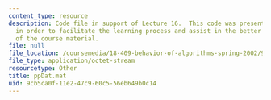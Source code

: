 ```yaml
---
content_type: resource
description: Code file in support of Lecture 16.  This code was presented by the professor
  in order to facilitate the learning process and assist in the better understanding
  of the course material.
file: null
file_location: /coursemedia/18-409-behavior-of-algorithms-spring-2002/9cb5ca0f11e247c960c556eb649b0c14_ppDat.mat
file_type: application/octet-stream
resourcetype: Other
title: ppDat.mat
uid: 9cb5ca0f-11e2-47c9-60c5-56eb649b0c14
---
```

